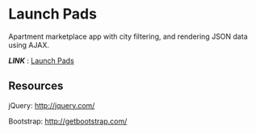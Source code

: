 # Launch Pads

Apartment marketplace app with city filtering, and rendering JSON data using AJAX.

***LINK*** : [Launch Pads](https://prxtikk-18.github.io/Launch-Pads/)

## Resources

jQuery: http://jquery.com/

Bootstrap: http://getbootstrap.com/
